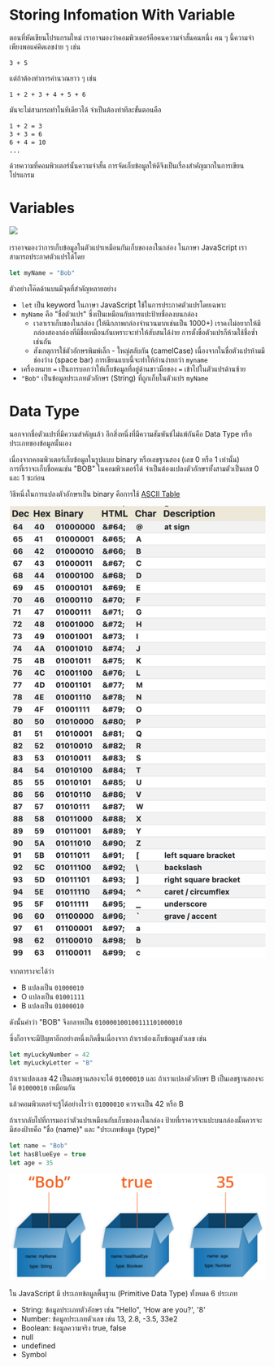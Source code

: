 # Storing Infomation With Variable

ตอนที่หัดเขียนโปรแกรมใหม่ เราอาจมองว่าคอมพิวเตอร์คือคนความจำสั้นคนหนี่ง คน ๆ นี้ความจำเพียงพอแค่คิดเลขง่าย ๆ เช่น 

```
3 + 5
```

แต่ถ้าต้องทำการคำนวณยาว ๆ เช่น

```
1 + 2 + 3 + 4 + 5 + 6
```

มันจะไม่สามารถทำในทีเดียวได้ จำเป็นต้องทำทีละขั้นตอนคือ 

```
1 + 2 = 3
3 + 3 = 6
6 + 4 = 10
...
```

ด้วยความที่คอมพิวเตอร์นั้นความจำสั้น การจัดเก็บข้อมูลให้ดีจึงเป็นเรื่องสำคัญมากในการเขียนโปรแกรม

# Variables

![](https://developer.mozilla.org/en-US/docs/Learn/JavaScript/First_steps/Variables/boxes.png)

เราอาจมองว่าการเก็บข้อมูลในตัวแปรเหมือนกันเก็บของลงในกล่อง ในภาษา JavaScript เราสามารถประกาศตัวแปรได้โดย

```javascript
let myName = "Bob"
```

ตัวอย่างโค๊ดด้านบนมีจุดที่สำคัญหลายอย่าง
- `let` เป็น keyword ในภาษา JavaScript ใช้ในการประกาศตัวแปรโดยเฉพาะ
- `myName` คือ "ชื่อตัวแปร"  ซี่งเป็นเหมือนกับการแปะป้ายชื่อลงบนกล่อง 
    - เวลาเราเก็บของในกล่อง (ให้นึกภาพกล่องจำนวนมากเช่นเป็น 1000+) เราคงไม่อยากให้มีกล่องสองกล่องที่มีชื่อเหมือนกันเพราะจะทำให้สับสนได้ง่าย การตั้งขื่อตัวแปรก็ห้ามใช้ชื่อซ้ำเช่นกัน
    - สังเกตุการใช้ตัวอักษรพิมพ์เล็ก - ใหญ่สลับกัน (camelCase) เนื่องจากในชื่อตัวแปรห้ามมีช่องว่าง (space bar) การเขียนแบบนี้จะทำให้อ่านง่ายกว่า `myname`
- เครื่องหมาย `=` เป็นการบอกว่าให้เก็บข้อมูลที่อยู่ด้านขาวมือของ `=` เข้าไปในตัวแปรด้านซ้าย
- `"Bob"` เป็นข้อมูลประเภทตัวอักษร (String) ที่ถูกเก็บในตัวแปร `myName`

# Data Type

นอกจากชื่อตัวแปรที่มีความสำคัญแล้ว อีกสิ่งหนึ่งที่มีความสัมพันธ์ไม่แพ้กันคือ Data Type หรือประเภทของข้อมูลนั้นเอง

เนื่องจากคอมพิวเตอร์เก็บข้อมูลในรูปแบบ binary หรือเลขฐานสอง (เลข 0 หรือ 1 เท่านั้น)  
การที่เราจะเก็บชื่อคนเช่น "BOB" ในคอมพิวเตอร์ได้ จำเป็นต้องแปลงตัวอักษรทั้งสามตัวเป็นเลข 0 และ 1 ซะก่อน

วิธีหนึ่งในการแปลงตัวอักษรเป็น binary คือการใช้ [ASCII Table](https://www.rapidtables.com/code/text/ascii-table.html)

![ascii-table](./images/ascii-table.png)

จากตารางจะได้ว่า
- B แปลงเป็น `01000010`
- O แปลงเป็น `01001111`
- B แปลงเป็น `01000010`

ดังนั้นคำว่า "BOB" จึงกลายเป็น `010000100100111101000010`

ซี่งก็อาจจะมีปัญหาอีกอย่างหนึ่งเกิดขึ้นเนื่องจาก ถ้าเราต้องเก็บข้อมูลตัวเลข เช่น

```javascript
let myLuckyNumber = 42
let myLuckyLetter = "B"
```

ถ้าเราแปลงเลข 42 เป็นเลขฐานสองจะได้ `01000010` และ
ถ้าเราแปลงตัวอักษร B เป็นเลขฐานสองจะได้ `01000010` เหมือนกัน

แล้วคอมพิวเตอร์จะรู้ได้อย่างไรว่า `01000010` ควรจะเป็น 42 หรือ B

ถ้าเรากลับไปที่การมองว่าตัวแปรเหมือนกับเก็บของลงในกล่อง ป้ายที่เราควรจะแปะบนกล่องนั้นควรจะมีสองป้ายคือ "ชื่อ (name)" และ "ประเภทข้อมูล (type)"

```javascript
let name = "Bob"
let hasBlueEye = true
let age = 35
```

![](./images/boxes.png)

ใน JavaScript มี ประเภทข้อมูลพื้นฐาน (Primitive Data Type) ทั้งหมด 6 ประเภท
- String: ข้อมูลประเภทตัวอักษร เช่น "Hello", 'How are you?', '8'
- Number: ข้อมูลประเภทตัวเลข เช่น 13, 2.8, -3.5, 33e2
- Boolean: ข้อมูลความจริง true, false
- null
- undefined
- Symbol
